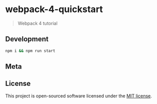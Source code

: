 # webpack-4-quickstart
> Webpack 4 tutorial


## Development

```bash
npm i && npm run start
```

## Meta


## License

This project is open-sourced software licensed under the [MIT license](http://opensource.org/licenses/MIT).
